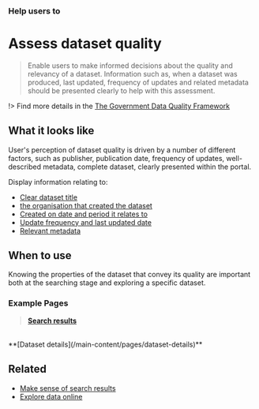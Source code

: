 ### Help users to
# Assess dataset quality 

> Enable users to make informed decisions about the quality and relevancy of a dataset. Information such as, when a dataset was produced, last updated, frequency of updates and related metadata should be presented clearly to help with this assessment.

!> Find more details in the [The Government Data Quality Framework](https://www.gov.uk/government/publications/the-government-data-quality-framework/the-government-data-quality-framework)

## What it looks like

User's perception of dataset quality is driven by a number of different factors, such as publisher, publication date, frequency of updates, well-described metadata, complete dataset, clearly presented within the portal.

Display information relating to:
+ [Clear dataset title](main-content/pages/dataset-details?id=_1-clear-dataset-title)
+ [the organisation that created the dataset](main-content/pages/dataset-details?id=_4-publisher-name)
+ [Created on date and period it relates to](main-content/pages/dataset-details?id=_6-created-on-date-and-period-it-relates-to)
+ [Update frequency and last updated date](main-content/pages/dataset-details?id=_7-update-frequency-and-last-updated-date)
+ [Relevant metadata](main-content/pages/dataset-details?id=_10-additional-metadata)

## When to use

Knowing the properties of the dataset that convey its quality are important both at the searching stage and exploring a specific dataset.

### Example Pages

>**[Search results](/main-content/pages/homepage)**
<br>
**[Dataset details](/main-content/pages/dataset-details)**

## Related

* [Make sense of search results](/main-content/steps/make-sense-of-search-results)
* [Explore data online](/main-content/steps/explore-data-online)
